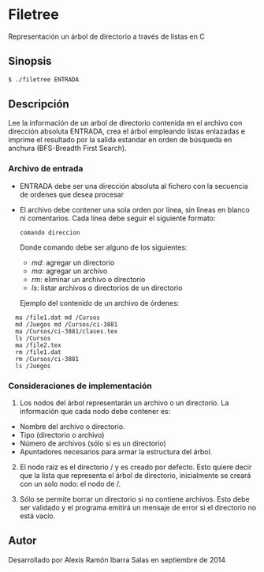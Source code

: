 # Filetree

Representación un árbol de directorio a través de listas en C

## Sinopsis
```bash
$ ./filetree ENTRADA
```

## Descripción

Lee la información de un arbol de directorio contenida en el archivo con
dirección absoluta ENTRADA, crea el árbol empleando listas enlazadas e imprime
el resultado por la salida estandar en orden de búsqueda en anchura (BFS-Breadth
First Search).

### Archivo de entrada

- ENTRADA debe ser una dirección absoluta al fichero con la secuencia de ordenes
  que desea procesar
- El archivo debe contener una sola orden por línea, sin líneas en blanco ni
  comentarios. Cada línea debe seguir el siguiente formato:
    

  ``` comando direccion ```
  
  Donde comando debe ser alguno de los siguientes:

  - *md*: agregar un directorio
  - *ma*: agregar un archivo
  - *rm*: eliminar un archivo o directorio 
  - *ls*: listar archivos o directorios de un directorio

  Ejemplo del contenido de un archivo de órdenes: 
  
``` 
  ma /file1.dat md /Cursos 
  md /Juegos md /Cursos/ci-3881 
  ma /Cursos/ci-3881/clases.tex 
  ls /Cursos 
  ma /file2.tex 
  rm /file1.dat 
  rm /Cursos/ci-3881 
  ls /Juegos 
```

### Consideraciones de implementación

1.  Los nodos del árbol representarán un archivo o un directorio. La información
    que cada nodo debe contener es:
  - Nombre del archivo o directorio.
  - Tipo (directorio o archivo)
  - Número de archivos (sólo si es un directorio)
  - Apuntadores necesarios para armar la estructura del árbol.

2.  El nodo raíz es el directorio / y es creado por defecto. Esto quiere decir
    que la lista que representa el árbol de directorio, inicialmente se creará
    con un solo nodo: el nodo de /.


3.  Sólo se permite borrar un directorio si no contiene archivos. Esto debe ser
    validado y el programa emitirá un mensaje de error si el directorio no está
    vacío.

## Autor

Desarrollado por Alexis Ramón Ibarra Salas en septiembre de 2014
